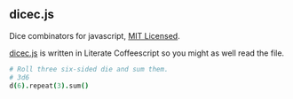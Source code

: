 dicec.js
--------

Dice combinators for javascript, [MIT Licensed](https://github.com/axblount/dicec/blob/master/LICENSE).

[dicec.js](https://github.com/axblount/dicec.js/blob/master/dicec.litcoffee) is written in Literate Coffeescript so you might as well read the file.

```coffee
# Roll three six-sided die and sum them.
# 3d6
d(6).repeat(3).sum()
```

